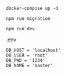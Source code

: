 `docker-compose up -d`

`npm run migration`

`npm run dev`

.env

```
DB_HOST = 'localhost'
DB_USER = 'root'
DB_PWD = '1234'
DB_NAME = 'master'
```
